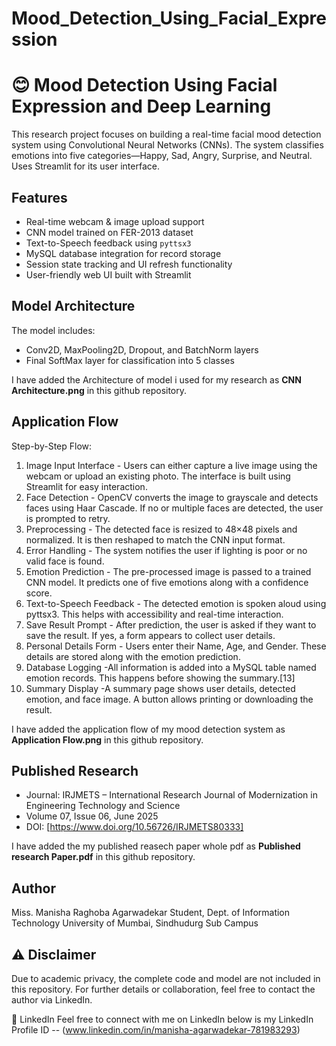 # Mood_Detection_Using_Facial_Expression
# 😊 Mood Detection Using Facial Expression and Deep Learning

This research project focuses on building a real-time facial mood detection system using Convolutional Neural Networks (CNNs). The system classifies emotions into five categories—Happy, Sad, Angry, Surprise, and Neutral. Uses Streamlit for its user interface.

## Features
- Real-time webcam & image upload support
- CNN model trained on FER-2013 dataset
- Text-to-Speech feedback using `pyttsx3`
- MySQL database integration for record storage
- Session state tracking and UI refresh functionality
- User-friendly web UI built with Streamlit

## Model Architecture
The model includes:
- Conv2D, MaxPooling2D, Dropout, and BatchNorm layers
- Final SoftMax layer for classification into 5 classes

I have added the Architecture of model i used for my research as **CNN Architecture.png** in this github repository.

## Application Flow
Step-by-Step Flow: 
1. Image Input Interface - Users can either capture a live image using the webcam or upload an existing photo. 
The interface is built using Streamlit for easy interaction. 
2. Face Detection - OpenCV converts the image to grayscale and detects faces using Haar Cascade. If no 
or multiple faces are detected, the user is prompted to retry. 
3. Preprocessing - The detected face is resized to 48×48 pixels and normalized. It is then reshaped to 
match the CNN input format. 
4. Error Handling - The system notifies the user if lighting is poor or no valid face is found.  
5. Emotion Prediction - The pre-processed image is passed to a trained CNN model. It predicts one of five 
emotions along with a confidence score. 
6. Text-to-Speech Feedback - The detected emotion is spoken aloud using pyttsx3. This helps with accessibility and 
real-time interaction. 
7. Save Result Prompt - After prediction, the user is asked if they want to save the result. If yes, a form appears 
to collect user details. 
8. Personal Details Form - Users enter their Name, Age, and Gender. These details are stored along with the 
emotion prediction. 
9. Database Logging -All information is added into a MySQL table named emotion records. This happens 
before showing the summary.[13] 
10. Summary Display -A summary page shows user details, detected emotion, and face image. A button 
allows printing or downloading the result. 

I have added the application flow of my mood detection system as **Application Flow.png** in this github repository.

## Published Research
- Journal: IRJMETS – International Research Journal of Modernization in Engineering Technology and Science
- Volume 07, Issue 06, June 2025
- DOI: [https://www.doi.org/10.56726/IRJMETS80333]

I have added the my published reasech paper whole pdf as **Published research Paper.pdf** in this github repository.

## Author 
Miss. Manisha Raghoba Agarwadekar
Student, 
Dept. of Information Technology
University of Mumbai, Sindhudurg Sub Campus

## ⚠️ Disclaimer
Due to academic privacy, the complete code and model are not included in this repository. For further details or collaboration, feel free to contact the author via LinkedIn.

🔗 LinkedIn
Feel free to connect with me on LinkedIn below is my LinkedIn Profile ID
-- (www.linkedin.com/in/manisha-agarwadekar-781983293)
